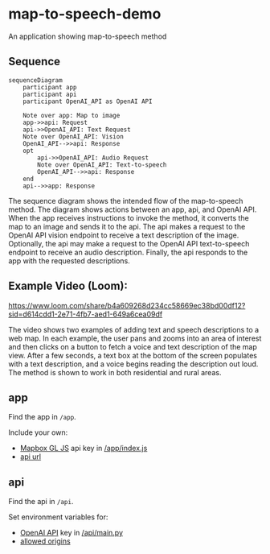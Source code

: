 # map-to-speech-demo
An application showing map-to-speech method

## Sequence

```mermaid
sequenceDiagram
    participant app
    participant api
    participant OpenAI_API as OpenAI API

    Note over app: Map to image
    app->>api: Request
    api->>OpenAI_API: Text Request
    Note over OpenAI_API: Vision
    OpenAI_API-->>api: Response
    opt
        api->>OpenAI_API: Audio Request
        Note over OpenAI_API: Text-to-speech
        OpenAI_API-->>api: Response
    end
    api-->>app: Response
```

The sequence diagram shows the intended flow of the map-to-speech method. The diagram shows actions between an app, api, and OpenAI API. When the app receives instructions to invoke the method, it converts the map to an image and sends it to the api. The api makes a request to the OpenAI API vision endpoint to receive a text description of the image. Optionally, the api may make a request to the OpenAI API text-to-speech endpoint to receive an audio description. Finally, the api responds to the app with the requested descriptions.

## Example Video (Loom):

https://www.loom.com/share/b4a609268d234cc58669ec38bd00df12?sid=d614cdd1-2e71-4fb7-aed1-649a6cea09df

The video shows two examples of adding text and speech descriptions to a web map. In each example, the user pans and zooms into an area of interest and then clicks on a button to fetch a voice and text description of the map view. After a few seconds, a text box at the bottom of the screen populates with a text description, and a voice begins reading the description out loud. The method is shown to work in both residential and rural areas.

## app

Find the app in `/app`.

Include your own:
- [Mapbox GL JS](https://docs.mapbox.com/mapbox-gl-js/api/) api key in [/app/index.js](https://github.com/sparkgeo/map-to-speech-demo/blob/main/app/index.js#L3)
- [api url](https://github.com/sparkgeo/map-to-speech-demo/blob/main/app/index.js#L1)

## api

Find the api in `/api`.

Set environment variables for:
- [OpenAI API](https://openai.com/blog/openai-api) key in [/api/main.py](https://github.com/sparkgeo/map-to-speech-demo/blob/main/api/main.py#L13)
- [allowed origins](https://github.com/sparkgeo/map-to-speech-demo/blob/main/api/main.py#L14)
